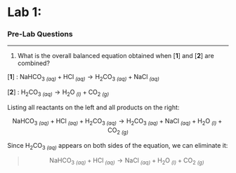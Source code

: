 # Lab 1:
### Pre-Lab Questions
***

1. What is the overall balanced equation obtained when [**1**] and [**2**] are combined?

[**1**] : $\text{NaHCO}_{3  \textit{ (aq)}} + \text{HCl}_\textit{ (aq)} \to \text{H}_2\text{CO}_{3 \textit{ (aq)}} + \text{NaCl}_\textit{ (aq)}$ 

[**2**] : $\text{H}_2 \text{CO}_{3 \textit{ (aq)}} \to \text{H}_2\text{O}_{\textit{ (l)}} + \text{CO}_{2 \textit{ (g)}}$

Listing all reactants on the left and all products on the right:

$$\text{NaHCO}_{3  \textit{ (aq)}} + \text{HCl}_\textit{ (aq)} + \text{H}_2 \text{CO}_{3 \textit{ (aq)}} \to \text{H}_2\text{CO}_{3 \textit{ (aq)}} + \text{NaCl}_\textit{ (aq)} +\text{H}_2\text{O}_{\textit{ (l)}}+ \text{CO}_{2 \textit{ (g)}} $$

Since $\text{H}_2\text{CO}_{3 \textit{ (aq)}}$ appears on both sides of the equation, we can eliminate it:

>$$\text{NaHCO}_{3  \textit{ (aq)}} + \text{HCl}_\textit{ (aq)}  \to  \text{NaCl}_\textit{ (aq)} +\text{H}_2\text{O}_{\textit{ (l)}}+ \text{CO}_{2 \textit{ (g)}} $$
